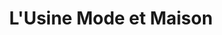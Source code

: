 ---
title: "L'Usine Mode et Maison"
url: /velizy-villacoublay/lusine-mode-et-maison/
shop: centre commercial
---